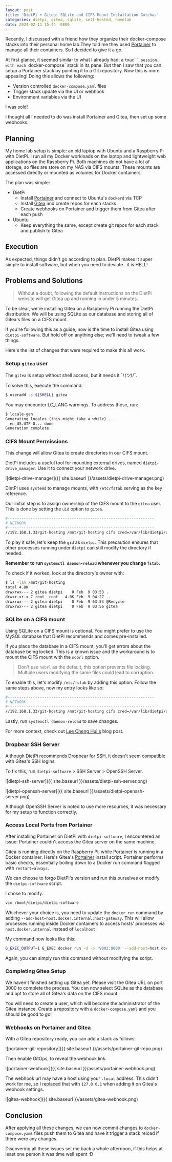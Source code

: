 ```yaml
---
layout: post
title: 'DietPi + Gitea: SQLite and CIFS Mount Installation Gotchas'
categories: dietpi, gitea, sqlite, self-hosted, homelab
date: 2024-02-11 15:44 -0800
---
```

Recently, I discussed with a friend how they organize their docker-compose stacks into
their personal home lab.They told me they used [Portainer](https://docs.portainer.io/)
to manage all their containers. So I decided to give it a go.

At first glance, it seemed similar to what I already had: a `tmux`` session, with each
`docker-compose` stack in its pane. But then I saw that you can setup a Portainer stack
by pointing it to a Git repository. Now this is more appealing! Doing this allows the
following:
* Version controlled `docker-compose.yaml` files
* Trigger stack update via the UI or webhook
* Environment variables via the UI

I was sold!

I thought all I needed to do was install Portainer and Gitea, then set up some webhooks.

## Planning

My home lab setup is simple: an old laptop with Ubuntu and a Raspberry Pi with DietPi.
I run all my Docker workloads on the laptop and lightweight web applications on the Raspberry Pi.
Both machines do not have a lot of storage, so files are store on my NAS via CIFS mounts. These mounts
are accessed directly or mounted as volumes for Docker containers.

The plan was simple:
* DietPi
  * Install [Portainer](https://dietpi.com/docs/software/programming/#portainer) and connect to Ubuntu's `dockerd` via TCP
  * Install [Gitea](https://dietpi.com/docs/software/cloud/#gitea) and create repos for each stacks
  * Create webhooks on Portainer and trigger them from Gitea after each push
* Ubuntu
  * Keep everything the same, except create git repos for each stack and publish to Gitea
  
## Execution

As expected, things didn't go according to plan. DietPi makes it super simple
to install software, but when you need to deviate...it is HELL!

## Problems and Solutions

> Without a doubt, following the default instructions on the DietPi website will get Gitea up and running in under 5 minutes.

To be clear, we're installing Gitea on a Raspberry Pi running the DietPi distribution.
We will be using SQLite as our database and storing all of Gitea's files on a CIFS mount.

If you're following this as a guide, now is the time to install Gitea using `dietpi-software`.
But hold off on anything else; we'll need to tweak a few things.

Here's the list of changes that were required to make this all work.

### Setup `gitea` user

The `gitea` is setup without shell access, but it needs it ¯\\_(ツ)_/¯.

To solve this, execute the command:
```sh
$ useradd -s ${SHELL} gitea
```
You may encounter LC_LANG warnings. To address these, run:
```sh
$ locale-gen
Generating locales (this might take a while)...
  en_US.UTF-8... done
Generation complete.
```

### CIFS Mount Permissions

This change will allow Gitea to create directories in our CIFS mount.

DietPi includes a useful tool for mounting external drives, named `dietpi-drive_manager`.
Use it to connect your network drive.

![dietpi-drive-manager]({{ site.baseurl }}/assets/dietpi-drive-manager.png)

DietPi uses `systemd` to manage mounts, with `/etc/fstab` serving as the key reference.

Our initial step is to assign ownership of the CIFS mount to the `gitea` user.
This is done by setting the `uid` option to `gitea`.
```sh
#----------------------------------------------------------------
# NETWORK
#----------------------------------------------------------------
//192.168.1.33/git-hosting /mnt/git-hosting cifs cred=/var/lib/dietpi/dietpi-drive_manager/mnt-git-hosting.cred,iocharset=utf8,uid=gitea,gid=dietpi,file_mode=0770,dir_mode=0770,vers=2.1,nofail,noauto,x-systemd.automount
```
To play it safe, let's keep the `gid` as `dietpi`. This precaution ensures that other
processes running under `dietpi` can still modify the directory if needed.

**Remember to run `systemctl daemon-reload` whenever you change `fstab`.**

To check if it worked, look at the directory's owner with:
```sh
$ ls -lah /mnt/git-hosting
total 4.0K
drwxrwx--- 2 gitea dietpi    0 Feb  9 03:53 .
drwxr-xr-x 7 root  root   4.0K Feb  9 04:27 ..
drwxrwx--- 2 gitea dietpi    0 Feb  9 03:53 @Recycle
drwxrwx--- 2 gitea dietpi    0 Feb  9 03:56 gitea
```

### SQLite on a CIFS mount

Using SQLite on a CIFS mount is optional. You might prefer to use the MySQL database
that DietPi recommends and comes pre-installed.

If you place the database in a CIFS mount, you'll get errors about the database being locked.
This is a known issue and the workaround is to mount the CIFS mount with the `nobrl` option.

> Don't use `nobrl` as the default, this option prevents file locking. Multiple users modifying the same files could lead to corruption.

To enable this, let's modify `/etc/fstab` by adding this option. Follow the same steps above, now my entry looks like so:
```sh
#----------------------------------------------------------------
# NETWORK
#----------------------------------------------------------------
//192.168.1.33/git-hosting /mnt/git-hosting cifs cred=/var/lib/dietpi/dietpi-drive_manager/mnt-git-hosting.cred,iocharset=utf8,uid=gitea,gid=dietpi,file_mode=0770,dir_mode=0770,vers=2.1,nofail,noauto,nobrl,x-systemd.automount
```
Lastly, run `systemctl daemon-reload` to save changes.

For more context, check out [Lee Cheng Hui's](https://lchenghui.com/nobrl-for-mount-cifs) blog post.

### Dropbear SSH Server

Although DietPi recommends Dropbear for SSH, it doesn't seem compatible with Gitea's SSH logins.

To fix this, run `dietpi-software` > SSH Server > OpenSSH Server.

![dietpi-ssh-server]({{ site.baseurl }}/assets/dietpi-ssh-server.png)

![dietpi-openssh-server]({{ site.baseurl }}/assets/dietpi-openssh-server.png)

Although OpenSSH Server is noted to use more resources, it was necessary for my setup to function correctly.

### Access Local Ports from Portainer

After installing Portainer on DietPi with `dietpi-software`, I encountered an issue:
Portainer couldn't access the Gitea server on the same machine.

Gitea is running directly on the Raspberry Pi, while Portainer is running in a Docker container.
Here's Gitea's [Portainer](https://github.com/MichaIng/DietPi/blob/6a4b6e0486ffe363f6f75fda6f6d3718ac6aa627/dietpi/dietpi-software#L11784-L11796)
install script. Portainer performs basic checks, essentially boiling down to a
Docker run command flagged with `restart=always`.

We can choose to forgo DietPi's version and run this ourselves or modify the `dietpi-software` script.

I chose to modify.
```sh
vim /boot/dietpi/dietpi-software
```
Whichever your choice is, you need to update the `docker run` command by adding `--add-host=host.docker.internal:host-gateway`.
This will allow processes running inside Docker containers to access hosts' processes via `host.docker.internal` instead of `localhost`.

My command now looks like this:
```sh
G_EXEC_OUTPUT=1 G_EXEC docker run -d -p '9002:9000' --add-host=host.docker.internal:host-gateway --name=portainer --restart=always -v '/run/docker.sock:/var/run/docker.sock' -v 'portainer_data:/data' 'portainer/portainer-ce'
```

Again, you can simply run this command without modifying the script.

### Completing Gitea Setup

We haven't finished setting up Gitea yet. Please visit the Gitea URL on port 3000
to complete the process. You can now select SQLite as the database and opt to store
all of Gitea's data on the CIFS mount.

You will need to create a user, which will become the administrator of the Gitea instance.
Create a repository with a `docker-compose.yaml` and you should be good to go!

### Webhooks on Portainer and Gitea

With a Gitea repository ready, you can add a stack as follows:

![portainer-git-repository]({{ site.baseurl }}/assets/portainer-git-repo.png)

Then enable GitOps, to reveal the webhook link.

![portainer-webhook]({{ site.baseurl }}/assets/portainer-webhook.png)

The webhook url may have a host using your `.local` address. This didn't work for me,
so I replaced that with `127.0.0.1` when adding it on Gitea's webhook settings.

![gitea-webhook]({{ site.baseurl }}/assets/gitea-webhook.png)

## Conclusion

After applying all these changes, we can now commit changes to `docker-compose.yaml` files
push them to Gitea and have it trigger a stack reload if there were any changes.

Discovering all these issues set me back a whole afternoon, if this helps at least one person
it was time well spent :D
